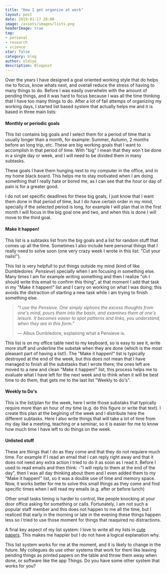 ```yaml
---
title: "How I get organize at work"
layout: post
date: 2019-01-17 20:00
image: /assets/images/lists.png
headerImage: true
tag:
- personal
- research
- science
star: false
category: blog
author: oldiya
description: Blogpost
---
```




Over the years I have designed a goal oriented working style that do helps me to focus, know whats next, and overall reduce the stress of having to many things to do. Before I was easily overwhelm with the amount of pending things, and it was hard to focus because I was all the time thinking that I have too many things to do. After a lot of fail attemps of organizing my working days, I started list based system that actually helps me and it is based in three main lists:

#### Monthly or periodic goals

This list contains big goals and I select them for a period of time that is usually longer than a month, for example: Summer, Autumn, 2 months before an long trip, etc. These are big working goals that I want to accomplish in that period of time. With "big" I mean that they won´t be done in a single day or week, and I will need to be divided them in many subtasks. 

These goals I have them hunging next to my computer in the office, and in my home black board. This helps me to stay motivated when I am doing something that I really hate or bored me, as I can see that the hour or day of pain is for a greater good.

I do not set specific deadlines for these big goals, I just know that I want them done in that period of time, but I do have certain order in my mind, specially if the selected period is long, for example I will plan that in the first month I will focus in the big goal one and two, and when this is done I will move to the third goal. 

#### Make it happen!

This list is a subtasks list from the big goals and a list for random stuff that comes up all the time. Sometimes I also include here personal things that I really need to solve soon (one very crazy week I wrote in this list: "Cut your nails!").

This list is very helpfull to put things outside my mind (kind of like Dumbledores´ *Pensieve*) specially when I am focusing in something else. Many times I am for example writing something and then I realize "oh I should write this email to confirm this thing", at that moment I add that task in my "Make it happen!" list and I carry on working on what I was doing; this avoids the distraction of starting a new task while I am trying to finish something else.

> "*I use the Pensieve. One simply siphons the excess thoughts from one's mind, pours them into the basin, and examines them at one's leisure. It becomes easier to spot patterns and links, you understand, when they are in this form.*"
>
> — Albus Dumbledore, explaining what a Pensieve is.

This list is on my office table next to my keyboard, so is easy to see it, write more stuff and underline the substak when they are done (which is the most pleasant part of having a list!). The "Make it happen!" list is typically destroyed at the end of the week, but this does not mean that I have managed to finish all the substasks that I wrote there; the ones left are moved to a new and clean "Make it happen!" list, this process helps me to evaluate what I have left for the next week and to think when it will be best time to do them, that gets me to the last list "Weekly to do's".

#### Weekly to Do's

This is the list/plan for the week, here I write those substaks that typically require more than an hour of my time (e.g. do this figure or write that text). I create this plan at the begining of the week and I distribute here the different subtasks. Here I also write things that will take a lot of time from my day like a meeting, teaching or a seminar, so it is easier for me to know how much time I have left to do things on the week.

#### Unlisted stuff

These are things that I do as they come and that they do not requiere much time. For example if I read an email that I can reply right away and that it does not need any extra action I tried to do it as soon as I read it. Before I used to read emails and then think: -"I will reply to them at the end of the day", then I was all day thinking about them and I even added them to my "Make it happen!" list, so it was a double use of time and memory space. Now, it works better for me to solve this small things as they come and find specific times when I will read my emails (e.g.  after or before lunch)

Other small tasks timing is harder to control,  like people knocking at your door office asking for something or calls.  Fortunately, I am not such a popular staff member and this does not happen to me all the time, but I realiced that early in the morning or late in the evening these things happen less so I tried to use those moment for things that reaquired no distractions.



A final key aspect of my list system: I love to write all my lists in [cute papers](https://www.instagram.com/p/BsxeT0VFCoH/?utm_source=ig_web_button_share_sheet). This makes me happier but I do not have a logical explanation why.



This list system works for me at the moment, and it is likely to change in the future. My collegues do use other systems that work for them like leaving pending things as printed papers on the table and throw them away when done, or software like the app Things. Do you have some other system that works for you? 



